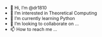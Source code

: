 - 👋 Hi, I’m @dr1810
- 👀 I’m interested in Theoretical Computing
- 🌱 I’m currently learning Python
- 💞️ I’m looking to collaborate on ...
- 📫 How to reach me ...

<!---
dr1810/dr1810 is a ✨ special ✨ repository because its `README.md` (this file) appears on your GitHub profile.
You can click the Preview link to take a look at your changes.
--->

